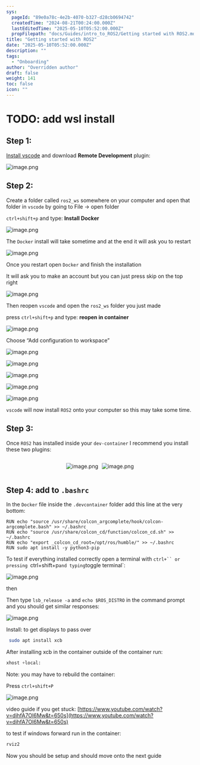```yaml
---
sys:
  pageId: "89e0a78c-4e2b-4070-b327-d28cb0694742"
  createdTime: "2024-08-21T00:24:00.000Z"
  lastEditedTime: "2025-05-10T05:52:00.000Z"
  propFilepath: "docs/Guides/intro_to_ROS2/Getting started with ROS2.md"
title: "Getting started with ROS2"
date: "2025-05-10T05:52:00.000Z"
description: ""
tags:
  - "Onboarding"
author: "Overridden author"
draft: false
weight: 141
toc: false
icon: ""
---
```


# TODO: add wsl install

## Step 1:

[Install vscode](https://code.visualstudio.com/download) and download **Remote Development** plugin:

![image.png](https://prod-files-secure.s3.us-west-2.amazonaws.com/d518164a-d88e-44d1-a4ee-3adb3bd8bce0/efb52993-1881-4a40-b95e-6f020334f022/image.png?X-Amz-Algorithm=AWS4-HMAC-SHA256&X-Amz-Content-Sha256=UNSIGNED-PAYLOAD&X-Amz-Credential=ASIAZI2LB466RFCP3NVB%2F20250703%2Fus-west-2%2Fs3%2Faws4_request&X-Amz-Date=20250703T110821Z&X-Amz-Expires=3600&X-Amz-Security-Token=IQoJb3JpZ2luX2VjEAsaCXVzLXdlc3QtMiJGMEQCIEB9PZiQuEw1CZ%2BSeICIE4v%2BI2EfJrQ33ccwtvTFKnnbAiASrR6G1MB7v0MIBaL5meMasejVTOhRtnYAjboN0yV%2FdCr%2FAwgUEAAaDDYzNzQyMzE4MzgwNSIMFSjhTcjZEA6ERjRDKtwDVSfZoXFkSHw4lvmBYlyN26bs5Q2OpFSBILV%2BYQtOB5y4j20vYUNPbLaXmn288seQuB0H8SID2xMBAj73GqywH9cHtCYkW99QG%2BU6HJJo7JYRkK4HegUBRItv6bzNejPKQ4GkC4dM%2FIIUiS3OGm3X5UkAO03MSMS35S4re0pDN6ORGrBce5%2BUH1vQArf88ZNn470G7pMkggHprNTZm9tyJAPLXc5ACPd7i0vt17cxaTl4Oqj24oHAtMwESK0fvr43PMx0gGPu1tA1cN%2Bq5MzayXnJ14XrcpEmYRrcwm6qFmBGgYwNwWMcNqvGkWXcaSE2UCPm6i5U0k0govh80woSV88CPP%2Bn4cpTyrctWkOkhCwng73nuPB%2B0QgkYoUkwxm5f0jFEqCcdej9CTAC9TrbHrbA7WyjBOj%2FtrHKI3z%2Bq5QumGpJMwEo%2FS07qk0tqAkAHEAcpgvs8VkLvH7gaQwXtknv%2BiUJyf3OTLfXZH4BF5NtqAW90exeVneoVXffUpp2sHfDi86f2q6pAiPypwb9CCMpIroXsB5Vz%2FjZwtjHBd89kc9gzBMGgr7Vid1RUF%2B2v1hiE4AieEXBRiEHlv22FR6MzfkpQypaqCm8QmGNlyGbgIurOIttl4wIIpswq7eZwwY6pgEsOE9Wmb9hhG267qyiEckgNyOa%2F9Yuw%2FBiN%2F%2FVjIPvmIxYiN%2B3UhO%2B29wtjZkvRY93x%2F%2FQGwp3r3Okgthq8yTG8%2Fw1NI06eU2phuKb1z%2BwM7XNCvHIlRT1EX9OFjIMc1c2NsS6rZoYTG%2BKS9WrAfJGs4gLm20P0YUV89EGABomjUhwd19ot3oj5oL0GMqg2wm9iW52LYeT9i%2BjDq4bAc7IbtUr5wgB&X-Amz-Signature=dd6e0621e41cd8747806e1650d2c5dd9c65c5f80451dd12d2df6cdea86b65c96&X-Amz-SignedHeaders=host&x-amz-checksum-mode=ENABLED&x-id=GetObject)

## Step 2:

Create a folder called `ros2_ws` somewhere on your computer and open that folder in `vscode` by going to File → open folder 

`ctrl+shift+p` and type: **Install Docker**

![image.png](https://prod-files-secure.s3.us-west-2.amazonaws.com/d518164a-d88e-44d1-a4ee-3adb3bd8bce0/2269dc0e-1cd5-47ff-bceb-c04ad9b2eab0/image.png?X-Amz-Algorithm=AWS4-HMAC-SHA256&X-Amz-Content-Sha256=UNSIGNED-PAYLOAD&X-Amz-Credential=ASIAZI2LB466RFCP3NVB%2F20250703%2Fus-west-2%2Fs3%2Faws4_request&X-Amz-Date=20250703T110821Z&X-Amz-Expires=3600&X-Amz-Security-Token=IQoJb3JpZ2luX2VjEAsaCXVzLXdlc3QtMiJGMEQCIEB9PZiQuEw1CZ%2BSeICIE4v%2BI2EfJrQ33ccwtvTFKnnbAiASrR6G1MB7v0MIBaL5meMasejVTOhRtnYAjboN0yV%2FdCr%2FAwgUEAAaDDYzNzQyMzE4MzgwNSIMFSjhTcjZEA6ERjRDKtwDVSfZoXFkSHw4lvmBYlyN26bs5Q2OpFSBILV%2BYQtOB5y4j20vYUNPbLaXmn288seQuB0H8SID2xMBAj73GqywH9cHtCYkW99QG%2BU6HJJo7JYRkK4HegUBRItv6bzNejPKQ4GkC4dM%2FIIUiS3OGm3X5UkAO03MSMS35S4re0pDN6ORGrBce5%2BUH1vQArf88ZNn470G7pMkggHprNTZm9tyJAPLXc5ACPd7i0vt17cxaTl4Oqj24oHAtMwESK0fvr43PMx0gGPu1tA1cN%2Bq5MzayXnJ14XrcpEmYRrcwm6qFmBGgYwNwWMcNqvGkWXcaSE2UCPm6i5U0k0govh80woSV88CPP%2Bn4cpTyrctWkOkhCwng73nuPB%2B0QgkYoUkwxm5f0jFEqCcdej9CTAC9TrbHrbA7WyjBOj%2FtrHKI3z%2Bq5QumGpJMwEo%2FS07qk0tqAkAHEAcpgvs8VkLvH7gaQwXtknv%2BiUJyf3OTLfXZH4BF5NtqAW90exeVneoVXffUpp2sHfDi86f2q6pAiPypwb9CCMpIroXsB5Vz%2FjZwtjHBd89kc9gzBMGgr7Vid1RUF%2B2v1hiE4AieEXBRiEHlv22FR6MzfkpQypaqCm8QmGNlyGbgIurOIttl4wIIpswq7eZwwY6pgEsOE9Wmb9hhG267qyiEckgNyOa%2F9Yuw%2FBiN%2F%2FVjIPvmIxYiN%2B3UhO%2B29wtjZkvRY93x%2F%2FQGwp3r3Okgthq8yTG8%2Fw1NI06eU2phuKb1z%2BwM7XNCvHIlRT1EX9OFjIMc1c2NsS6rZoYTG%2BKS9WrAfJGs4gLm20P0YUV89EGABomjUhwd19ot3oj5oL0GMqg2wm9iW52LYeT9i%2BjDq4bAc7IbtUr5wgB&X-Amz-Signature=6e3ff6cb75d9daa6e91c17ab35f4434cdd1d60f9eb59901de9925dd1105b0e9e&X-Amz-SignedHeaders=host&x-amz-checksum-mode=ENABLED&x-id=GetObject)

The `Docker` install will take sometime and at the end it will ask you to restart

![image.png](https://prod-files-secure.s3.us-west-2.amazonaws.com/d518164a-d88e-44d1-a4ee-3adb3bd8bce0/ed233f78-be33-4b1f-b89c-9c346c0e961e/image.png?X-Amz-Algorithm=AWS4-HMAC-SHA256&X-Amz-Content-Sha256=UNSIGNED-PAYLOAD&X-Amz-Credential=ASIAZI2LB466RFCP3NVB%2F20250703%2Fus-west-2%2Fs3%2Faws4_request&X-Amz-Date=20250703T110821Z&X-Amz-Expires=3600&X-Amz-Security-Token=IQoJb3JpZ2luX2VjEAsaCXVzLXdlc3QtMiJGMEQCIEB9PZiQuEw1CZ%2BSeICIE4v%2BI2EfJrQ33ccwtvTFKnnbAiASrR6G1MB7v0MIBaL5meMasejVTOhRtnYAjboN0yV%2FdCr%2FAwgUEAAaDDYzNzQyMzE4MzgwNSIMFSjhTcjZEA6ERjRDKtwDVSfZoXFkSHw4lvmBYlyN26bs5Q2OpFSBILV%2BYQtOB5y4j20vYUNPbLaXmn288seQuB0H8SID2xMBAj73GqywH9cHtCYkW99QG%2BU6HJJo7JYRkK4HegUBRItv6bzNejPKQ4GkC4dM%2FIIUiS3OGm3X5UkAO03MSMS35S4re0pDN6ORGrBce5%2BUH1vQArf88ZNn470G7pMkggHprNTZm9tyJAPLXc5ACPd7i0vt17cxaTl4Oqj24oHAtMwESK0fvr43PMx0gGPu1tA1cN%2Bq5MzayXnJ14XrcpEmYRrcwm6qFmBGgYwNwWMcNqvGkWXcaSE2UCPm6i5U0k0govh80woSV88CPP%2Bn4cpTyrctWkOkhCwng73nuPB%2B0QgkYoUkwxm5f0jFEqCcdej9CTAC9TrbHrbA7WyjBOj%2FtrHKI3z%2Bq5QumGpJMwEo%2FS07qk0tqAkAHEAcpgvs8VkLvH7gaQwXtknv%2BiUJyf3OTLfXZH4BF5NtqAW90exeVneoVXffUpp2sHfDi86f2q6pAiPypwb9CCMpIroXsB5Vz%2FjZwtjHBd89kc9gzBMGgr7Vid1RUF%2B2v1hiE4AieEXBRiEHlv22FR6MzfkpQypaqCm8QmGNlyGbgIurOIttl4wIIpswq7eZwwY6pgEsOE9Wmb9hhG267qyiEckgNyOa%2F9Yuw%2FBiN%2F%2FVjIPvmIxYiN%2B3UhO%2B29wtjZkvRY93x%2F%2FQGwp3r3Okgthq8yTG8%2Fw1NI06eU2phuKb1z%2BwM7XNCvHIlRT1EX9OFjIMc1c2NsS6rZoYTG%2BKS9WrAfJGs4gLm20P0YUV89EGABomjUhwd19ot3oj5oL0GMqg2wm9iW52LYeT9i%2BjDq4bAc7IbtUr5wgB&X-Amz-Signature=05bdf900133ea4b2a57088a10a8c0ff418cd577498f915dc1d7dc9f562a15f3b&X-Amz-SignedHeaders=host&x-amz-checksum-mode=ENABLED&x-id=GetObject)

Once you restart open `Docker` and finish the installation

It will ask you to make an account but you can just press skip on the top right

![image.png](https://prod-files-secure.s3.us-west-2.amazonaws.com/d518164a-d88e-44d1-a4ee-3adb3bd8bce0/21010ad9-1659-4fd9-9f59-9932a09b2a3d/image.png?X-Amz-Algorithm=AWS4-HMAC-SHA256&X-Amz-Content-Sha256=UNSIGNED-PAYLOAD&X-Amz-Credential=ASIAZI2LB466RFCP3NVB%2F20250703%2Fus-west-2%2Fs3%2Faws4_request&X-Amz-Date=20250703T110821Z&X-Amz-Expires=3600&X-Amz-Security-Token=IQoJb3JpZ2luX2VjEAsaCXVzLXdlc3QtMiJGMEQCIEB9PZiQuEw1CZ%2BSeICIE4v%2BI2EfJrQ33ccwtvTFKnnbAiASrR6G1MB7v0MIBaL5meMasejVTOhRtnYAjboN0yV%2FdCr%2FAwgUEAAaDDYzNzQyMzE4MzgwNSIMFSjhTcjZEA6ERjRDKtwDVSfZoXFkSHw4lvmBYlyN26bs5Q2OpFSBILV%2BYQtOB5y4j20vYUNPbLaXmn288seQuB0H8SID2xMBAj73GqywH9cHtCYkW99QG%2BU6HJJo7JYRkK4HegUBRItv6bzNejPKQ4GkC4dM%2FIIUiS3OGm3X5UkAO03MSMS35S4re0pDN6ORGrBce5%2BUH1vQArf88ZNn470G7pMkggHprNTZm9tyJAPLXc5ACPd7i0vt17cxaTl4Oqj24oHAtMwESK0fvr43PMx0gGPu1tA1cN%2Bq5MzayXnJ14XrcpEmYRrcwm6qFmBGgYwNwWMcNqvGkWXcaSE2UCPm6i5U0k0govh80woSV88CPP%2Bn4cpTyrctWkOkhCwng73nuPB%2B0QgkYoUkwxm5f0jFEqCcdej9CTAC9TrbHrbA7WyjBOj%2FtrHKI3z%2Bq5QumGpJMwEo%2FS07qk0tqAkAHEAcpgvs8VkLvH7gaQwXtknv%2BiUJyf3OTLfXZH4BF5NtqAW90exeVneoVXffUpp2sHfDi86f2q6pAiPypwb9CCMpIroXsB5Vz%2FjZwtjHBd89kc9gzBMGgr7Vid1RUF%2B2v1hiE4AieEXBRiEHlv22FR6MzfkpQypaqCm8QmGNlyGbgIurOIttl4wIIpswq7eZwwY6pgEsOE9Wmb9hhG267qyiEckgNyOa%2F9Yuw%2FBiN%2F%2FVjIPvmIxYiN%2B3UhO%2B29wtjZkvRY93x%2F%2FQGwp3r3Okgthq8yTG8%2Fw1NI06eU2phuKb1z%2BwM7XNCvHIlRT1EX9OFjIMc1c2NsS6rZoYTG%2BKS9WrAfJGs4gLm20P0YUV89EGABomjUhwd19ot3oj5oL0GMqg2wm9iW52LYeT9i%2BjDq4bAc7IbtUr5wgB&X-Amz-Signature=7818293eb00307656d1f5f6ae089b17f0d9444f96c781a7e0d0e467eaf1553f9&X-Amz-SignedHeaders=host&x-amz-checksum-mode=ENABLED&x-id=GetObject)

Then reopen `vscode` and open the `ros2_ws` folder you just made

press `ctrl+shift+p` and type: **reopen in container**

![image.png](https://prod-files-secure.s3.us-west-2.amazonaws.com/d518164a-d88e-44d1-a4ee-3adb3bd8bce0/4e93b8c2-41ad-488c-8095-c74205196118/image.png?X-Amz-Algorithm=AWS4-HMAC-SHA256&X-Amz-Content-Sha256=UNSIGNED-PAYLOAD&X-Amz-Credential=ASIAZI2LB466RFCP3NVB%2F20250703%2Fus-west-2%2Fs3%2Faws4_request&X-Amz-Date=20250703T110821Z&X-Amz-Expires=3600&X-Amz-Security-Token=IQoJb3JpZ2luX2VjEAsaCXVzLXdlc3QtMiJGMEQCIEB9PZiQuEw1CZ%2BSeICIE4v%2BI2EfJrQ33ccwtvTFKnnbAiASrR6G1MB7v0MIBaL5meMasejVTOhRtnYAjboN0yV%2FdCr%2FAwgUEAAaDDYzNzQyMzE4MzgwNSIMFSjhTcjZEA6ERjRDKtwDVSfZoXFkSHw4lvmBYlyN26bs5Q2OpFSBILV%2BYQtOB5y4j20vYUNPbLaXmn288seQuB0H8SID2xMBAj73GqywH9cHtCYkW99QG%2BU6HJJo7JYRkK4HegUBRItv6bzNejPKQ4GkC4dM%2FIIUiS3OGm3X5UkAO03MSMS35S4re0pDN6ORGrBce5%2BUH1vQArf88ZNn470G7pMkggHprNTZm9tyJAPLXc5ACPd7i0vt17cxaTl4Oqj24oHAtMwESK0fvr43PMx0gGPu1tA1cN%2Bq5MzayXnJ14XrcpEmYRrcwm6qFmBGgYwNwWMcNqvGkWXcaSE2UCPm6i5U0k0govh80woSV88CPP%2Bn4cpTyrctWkOkhCwng73nuPB%2B0QgkYoUkwxm5f0jFEqCcdej9CTAC9TrbHrbA7WyjBOj%2FtrHKI3z%2Bq5QumGpJMwEo%2FS07qk0tqAkAHEAcpgvs8VkLvH7gaQwXtknv%2BiUJyf3OTLfXZH4BF5NtqAW90exeVneoVXffUpp2sHfDi86f2q6pAiPypwb9CCMpIroXsB5Vz%2FjZwtjHBd89kc9gzBMGgr7Vid1RUF%2B2v1hiE4AieEXBRiEHlv22FR6MzfkpQypaqCm8QmGNlyGbgIurOIttl4wIIpswq7eZwwY6pgEsOE9Wmb9hhG267qyiEckgNyOa%2F9Yuw%2FBiN%2F%2FVjIPvmIxYiN%2B3UhO%2B29wtjZkvRY93x%2F%2FQGwp3r3Okgthq8yTG8%2Fw1NI06eU2phuKb1z%2BwM7XNCvHIlRT1EX9OFjIMc1c2NsS6rZoYTG%2BKS9WrAfJGs4gLm20P0YUV89EGABomjUhwd19ot3oj5oL0GMqg2wm9iW52LYeT9i%2BjDq4bAc7IbtUr5wgB&X-Amz-Signature=1aa68c8d0ec786daf8d4a34c73b985b3c934d999c8b521ad8c12fb90b29c37f4&X-Amz-SignedHeaders=host&x-amz-checksum-mode=ENABLED&x-id=GetObject)

Choose “Add configuration to workspace”

![image.png](https://prod-files-secure.s3.us-west-2.amazonaws.com/d518164a-d88e-44d1-a4ee-3adb3bd8bce0/9560b282-5060-4989-ba37-97e7b2c22476/image.png?X-Amz-Algorithm=AWS4-HMAC-SHA256&X-Amz-Content-Sha256=UNSIGNED-PAYLOAD&X-Amz-Credential=ASIAZI2LB466RFCP3NVB%2F20250703%2Fus-west-2%2Fs3%2Faws4_request&X-Amz-Date=20250703T110821Z&X-Amz-Expires=3600&X-Amz-Security-Token=IQoJb3JpZ2luX2VjEAsaCXVzLXdlc3QtMiJGMEQCIEB9PZiQuEw1CZ%2BSeICIE4v%2BI2EfJrQ33ccwtvTFKnnbAiASrR6G1MB7v0MIBaL5meMasejVTOhRtnYAjboN0yV%2FdCr%2FAwgUEAAaDDYzNzQyMzE4MzgwNSIMFSjhTcjZEA6ERjRDKtwDVSfZoXFkSHw4lvmBYlyN26bs5Q2OpFSBILV%2BYQtOB5y4j20vYUNPbLaXmn288seQuB0H8SID2xMBAj73GqywH9cHtCYkW99QG%2BU6HJJo7JYRkK4HegUBRItv6bzNejPKQ4GkC4dM%2FIIUiS3OGm3X5UkAO03MSMS35S4re0pDN6ORGrBce5%2BUH1vQArf88ZNn470G7pMkggHprNTZm9tyJAPLXc5ACPd7i0vt17cxaTl4Oqj24oHAtMwESK0fvr43PMx0gGPu1tA1cN%2Bq5MzayXnJ14XrcpEmYRrcwm6qFmBGgYwNwWMcNqvGkWXcaSE2UCPm6i5U0k0govh80woSV88CPP%2Bn4cpTyrctWkOkhCwng73nuPB%2B0QgkYoUkwxm5f0jFEqCcdej9CTAC9TrbHrbA7WyjBOj%2FtrHKI3z%2Bq5QumGpJMwEo%2FS07qk0tqAkAHEAcpgvs8VkLvH7gaQwXtknv%2BiUJyf3OTLfXZH4BF5NtqAW90exeVneoVXffUpp2sHfDi86f2q6pAiPypwb9CCMpIroXsB5Vz%2FjZwtjHBd89kc9gzBMGgr7Vid1RUF%2B2v1hiE4AieEXBRiEHlv22FR6MzfkpQypaqCm8QmGNlyGbgIurOIttl4wIIpswq7eZwwY6pgEsOE9Wmb9hhG267qyiEckgNyOa%2F9Yuw%2FBiN%2F%2FVjIPvmIxYiN%2B3UhO%2B29wtjZkvRY93x%2F%2FQGwp3r3Okgthq8yTG8%2Fw1NI06eU2phuKb1z%2BwM7XNCvHIlRT1EX9OFjIMc1c2NsS6rZoYTG%2BKS9WrAfJGs4gLm20P0YUV89EGABomjUhwd19ot3oj5oL0GMqg2wm9iW52LYeT9i%2BjDq4bAc7IbtUr5wgB&X-Amz-Signature=7f096fe2f711fc9b006cc4c5df08545dc1ff95ea29c1f89bc144651ce71f8c96&X-Amz-SignedHeaders=host&x-amz-checksum-mode=ENABLED&x-id=GetObject)

![image.png](https://prod-files-secure.s3.us-west-2.amazonaws.com/d518164a-d88e-44d1-a4ee-3adb3bd8bce0/2ee63f81-886b-48e8-a553-dc6e5eac99e4/image.png?X-Amz-Algorithm=AWS4-HMAC-SHA256&X-Amz-Content-Sha256=UNSIGNED-PAYLOAD&X-Amz-Credential=ASIAZI2LB466RFCP3NVB%2F20250703%2Fus-west-2%2Fs3%2Faws4_request&X-Amz-Date=20250703T110821Z&X-Amz-Expires=3600&X-Amz-Security-Token=IQoJb3JpZ2luX2VjEAsaCXVzLXdlc3QtMiJGMEQCIEB9PZiQuEw1CZ%2BSeICIE4v%2BI2EfJrQ33ccwtvTFKnnbAiASrR6G1MB7v0MIBaL5meMasejVTOhRtnYAjboN0yV%2FdCr%2FAwgUEAAaDDYzNzQyMzE4MzgwNSIMFSjhTcjZEA6ERjRDKtwDVSfZoXFkSHw4lvmBYlyN26bs5Q2OpFSBILV%2BYQtOB5y4j20vYUNPbLaXmn288seQuB0H8SID2xMBAj73GqywH9cHtCYkW99QG%2BU6HJJo7JYRkK4HegUBRItv6bzNejPKQ4GkC4dM%2FIIUiS3OGm3X5UkAO03MSMS35S4re0pDN6ORGrBce5%2BUH1vQArf88ZNn470G7pMkggHprNTZm9tyJAPLXc5ACPd7i0vt17cxaTl4Oqj24oHAtMwESK0fvr43PMx0gGPu1tA1cN%2Bq5MzayXnJ14XrcpEmYRrcwm6qFmBGgYwNwWMcNqvGkWXcaSE2UCPm6i5U0k0govh80woSV88CPP%2Bn4cpTyrctWkOkhCwng73nuPB%2B0QgkYoUkwxm5f0jFEqCcdej9CTAC9TrbHrbA7WyjBOj%2FtrHKI3z%2Bq5QumGpJMwEo%2FS07qk0tqAkAHEAcpgvs8VkLvH7gaQwXtknv%2BiUJyf3OTLfXZH4BF5NtqAW90exeVneoVXffUpp2sHfDi86f2q6pAiPypwb9CCMpIroXsB5Vz%2FjZwtjHBd89kc9gzBMGgr7Vid1RUF%2B2v1hiE4AieEXBRiEHlv22FR6MzfkpQypaqCm8QmGNlyGbgIurOIttl4wIIpswq7eZwwY6pgEsOE9Wmb9hhG267qyiEckgNyOa%2F9Yuw%2FBiN%2F%2FVjIPvmIxYiN%2B3UhO%2B29wtjZkvRY93x%2F%2FQGwp3r3Okgthq8yTG8%2Fw1NI06eU2phuKb1z%2BwM7XNCvHIlRT1EX9OFjIMc1c2NsS6rZoYTG%2BKS9WrAfJGs4gLm20P0YUV89EGABomjUhwd19ot3oj5oL0GMqg2wm9iW52LYeT9i%2BjDq4bAc7IbtUr5wgB&X-Amz-Signature=d715c6fc6e600bc5a9aaf58e7a553870c410544eeacf4395eb68b4f76f4ab151&X-Amz-SignedHeaders=host&x-amz-checksum-mode=ENABLED&x-id=GetObject)

![image.png](https://prod-files-secure.s3.us-west-2.amazonaws.com/d518164a-d88e-44d1-a4ee-3adb3bd8bce0/ae1580b2-b048-407e-aed9-b584224a7a04/image.png?X-Amz-Algorithm=AWS4-HMAC-SHA256&X-Amz-Content-Sha256=UNSIGNED-PAYLOAD&X-Amz-Credential=ASIAZI2LB466RFCP3NVB%2F20250703%2Fus-west-2%2Fs3%2Faws4_request&X-Amz-Date=20250703T110821Z&X-Amz-Expires=3600&X-Amz-Security-Token=IQoJb3JpZ2luX2VjEAsaCXVzLXdlc3QtMiJGMEQCIEB9PZiQuEw1CZ%2BSeICIE4v%2BI2EfJrQ33ccwtvTFKnnbAiASrR6G1MB7v0MIBaL5meMasejVTOhRtnYAjboN0yV%2FdCr%2FAwgUEAAaDDYzNzQyMzE4MzgwNSIMFSjhTcjZEA6ERjRDKtwDVSfZoXFkSHw4lvmBYlyN26bs5Q2OpFSBILV%2BYQtOB5y4j20vYUNPbLaXmn288seQuB0H8SID2xMBAj73GqywH9cHtCYkW99QG%2BU6HJJo7JYRkK4HegUBRItv6bzNejPKQ4GkC4dM%2FIIUiS3OGm3X5UkAO03MSMS35S4re0pDN6ORGrBce5%2BUH1vQArf88ZNn470G7pMkggHprNTZm9tyJAPLXc5ACPd7i0vt17cxaTl4Oqj24oHAtMwESK0fvr43PMx0gGPu1tA1cN%2Bq5MzayXnJ14XrcpEmYRrcwm6qFmBGgYwNwWMcNqvGkWXcaSE2UCPm6i5U0k0govh80woSV88CPP%2Bn4cpTyrctWkOkhCwng73nuPB%2B0QgkYoUkwxm5f0jFEqCcdej9CTAC9TrbHrbA7WyjBOj%2FtrHKI3z%2Bq5QumGpJMwEo%2FS07qk0tqAkAHEAcpgvs8VkLvH7gaQwXtknv%2BiUJyf3OTLfXZH4BF5NtqAW90exeVneoVXffUpp2sHfDi86f2q6pAiPypwb9CCMpIroXsB5Vz%2FjZwtjHBd89kc9gzBMGgr7Vid1RUF%2B2v1hiE4AieEXBRiEHlv22FR6MzfkpQypaqCm8QmGNlyGbgIurOIttl4wIIpswq7eZwwY6pgEsOE9Wmb9hhG267qyiEckgNyOa%2F9Yuw%2FBiN%2F%2FVjIPvmIxYiN%2B3UhO%2B29wtjZkvRY93x%2F%2FQGwp3r3Okgthq8yTG8%2Fw1NI06eU2phuKb1z%2BwM7XNCvHIlRT1EX9OFjIMc1c2NsS6rZoYTG%2BKS9WrAfJGs4gLm20P0YUV89EGABomjUhwd19ot3oj5oL0GMqg2wm9iW52LYeT9i%2BjDq4bAc7IbtUr5wgB&X-Amz-Signature=b914116b52959926b29fb81b33a60bc7cb749362708ec8078d32bc63e17e2d97&X-Amz-SignedHeaders=host&x-amz-checksum-mode=ENABLED&x-id=GetObject)

![image.png](https://prod-files-secure.s3.us-west-2.amazonaws.com/d518164a-d88e-44d1-a4ee-3adb3bd8bce0/53255b28-f75e-430f-b9e3-c0ac8577e42b/image.png?X-Amz-Algorithm=AWS4-HMAC-SHA256&X-Amz-Content-Sha256=UNSIGNED-PAYLOAD&X-Amz-Credential=ASIAZI2LB466RFCP3NVB%2F20250703%2Fus-west-2%2Fs3%2Faws4_request&X-Amz-Date=20250703T110821Z&X-Amz-Expires=3600&X-Amz-Security-Token=IQoJb3JpZ2luX2VjEAsaCXVzLXdlc3QtMiJGMEQCIEB9PZiQuEw1CZ%2BSeICIE4v%2BI2EfJrQ33ccwtvTFKnnbAiASrR6G1MB7v0MIBaL5meMasejVTOhRtnYAjboN0yV%2FdCr%2FAwgUEAAaDDYzNzQyMzE4MzgwNSIMFSjhTcjZEA6ERjRDKtwDVSfZoXFkSHw4lvmBYlyN26bs5Q2OpFSBILV%2BYQtOB5y4j20vYUNPbLaXmn288seQuB0H8SID2xMBAj73GqywH9cHtCYkW99QG%2BU6HJJo7JYRkK4HegUBRItv6bzNejPKQ4GkC4dM%2FIIUiS3OGm3X5UkAO03MSMS35S4re0pDN6ORGrBce5%2BUH1vQArf88ZNn470G7pMkggHprNTZm9tyJAPLXc5ACPd7i0vt17cxaTl4Oqj24oHAtMwESK0fvr43PMx0gGPu1tA1cN%2Bq5MzayXnJ14XrcpEmYRrcwm6qFmBGgYwNwWMcNqvGkWXcaSE2UCPm6i5U0k0govh80woSV88CPP%2Bn4cpTyrctWkOkhCwng73nuPB%2B0QgkYoUkwxm5f0jFEqCcdej9CTAC9TrbHrbA7WyjBOj%2FtrHKI3z%2Bq5QumGpJMwEo%2FS07qk0tqAkAHEAcpgvs8VkLvH7gaQwXtknv%2BiUJyf3OTLfXZH4BF5NtqAW90exeVneoVXffUpp2sHfDi86f2q6pAiPypwb9CCMpIroXsB5Vz%2FjZwtjHBd89kc9gzBMGgr7Vid1RUF%2B2v1hiE4AieEXBRiEHlv22FR6MzfkpQypaqCm8QmGNlyGbgIurOIttl4wIIpswq7eZwwY6pgEsOE9Wmb9hhG267qyiEckgNyOa%2F9Yuw%2FBiN%2F%2FVjIPvmIxYiN%2B3UhO%2B29wtjZkvRY93x%2F%2FQGwp3r3Okgthq8yTG8%2Fw1NI06eU2phuKb1z%2BwM7XNCvHIlRT1EX9OFjIMc1c2NsS6rZoYTG%2BKS9WrAfJGs4gLm20P0YUV89EGABomjUhwd19ot3oj5oL0GMqg2wm9iW52LYeT9i%2BjDq4bAc7IbtUr5wgB&X-Amz-Signature=68df8de1352b79c499e23cd1b594dd305ac1d0e341c3edbe266188a3df7ec23d&X-Amz-SignedHeaders=host&x-amz-checksum-mode=ENABLED&x-id=GetObject)

![image.png](https://prod-files-secure.s3.us-west-2.amazonaws.com/d518164a-d88e-44d1-a4ee-3adb3bd8bce0/7c562767-5af9-4ffb-97d1-327bcdf4ee00/image.png?X-Amz-Algorithm=AWS4-HMAC-SHA256&X-Amz-Content-Sha256=UNSIGNED-PAYLOAD&X-Amz-Credential=ASIAZI2LB466RFCP3NVB%2F20250703%2Fus-west-2%2Fs3%2Faws4_request&X-Amz-Date=20250703T110821Z&X-Amz-Expires=3600&X-Amz-Security-Token=IQoJb3JpZ2luX2VjEAsaCXVzLXdlc3QtMiJGMEQCIEB9PZiQuEw1CZ%2BSeICIE4v%2BI2EfJrQ33ccwtvTFKnnbAiASrR6G1MB7v0MIBaL5meMasejVTOhRtnYAjboN0yV%2FdCr%2FAwgUEAAaDDYzNzQyMzE4MzgwNSIMFSjhTcjZEA6ERjRDKtwDVSfZoXFkSHw4lvmBYlyN26bs5Q2OpFSBILV%2BYQtOB5y4j20vYUNPbLaXmn288seQuB0H8SID2xMBAj73GqywH9cHtCYkW99QG%2BU6HJJo7JYRkK4HegUBRItv6bzNejPKQ4GkC4dM%2FIIUiS3OGm3X5UkAO03MSMS35S4re0pDN6ORGrBce5%2BUH1vQArf88ZNn470G7pMkggHprNTZm9tyJAPLXc5ACPd7i0vt17cxaTl4Oqj24oHAtMwESK0fvr43PMx0gGPu1tA1cN%2Bq5MzayXnJ14XrcpEmYRrcwm6qFmBGgYwNwWMcNqvGkWXcaSE2UCPm6i5U0k0govh80woSV88CPP%2Bn4cpTyrctWkOkhCwng73nuPB%2B0QgkYoUkwxm5f0jFEqCcdej9CTAC9TrbHrbA7WyjBOj%2FtrHKI3z%2Bq5QumGpJMwEo%2FS07qk0tqAkAHEAcpgvs8VkLvH7gaQwXtknv%2BiUJyf3OTLfXZH4BF5NtqAW90exeVneoVXffUpp2sHfDi86f2q6pAiPypwb9CCMpIroXsB5Vz%2FjZwtjHBd89kc9gzBMGgr7Vid1RUF%2B2v1hiE4AieEXBRiEHlv22FR6MzfkpQypaqCm8QmGNlyGbgIurOIttl4wIIpswq7eZwwY6pgEsOE9Wmb9hhG267qyiEckgNyOa%2F9Yuw%2FBiN%2F%2FVjIPvmIxYiN%2B3UhO%2B29wtjZkvRY93x%2F%2FQGwp3r3Okgthq8yTG8%2Fw1NI06eU2phuKb1z%2BwM7XNCvHIlRT1EX9OFjIMc1c2NsS6rZoYTG%2BKS9WrAfJGs4gLm20P0YUV89EGABomjUhwd19ot3oj5oL0GMqg2wm9iW52LYeT9i%2BjDq4bAc7IbtUr5wgB&X-Amz-Signature=fa95f29457ab93305a1750ef5fff78178a4a8234e495eb1c0539f305d3bb5a19&X-Amz-SignedHeaders=host&x-amz-checksum-mode=ENABLED&x-id=GetObject)

`vscode` will now install `ROS2` onto your computer so this may take some time.

## Step 3:

Once `ROS2` has installed inside your `dev-container` I recommend you install these two plugins:

<div style="display: flex;flex-direction: row; column-gap:10px; max-width: 630px;justify-content: center;">
<div>

![image.png](https://prod-files-secure.s3.us-west-2.amazonaws.com/d518164a-d88e-44d1-a4ee-3adb3bd8bce0/3fc3d550-5a54-4ba1-ba6b-faa01cdb7369/image.png?X-Amz-Algorithm=AWS4-HMAC-SHA256&X-Amz-Content-Sha256=UNSIGNED-PAYLOAD&X-Amz-Credential=ASIAZI2LB466Q5J2VG7J%2F20250703%2Fus-west-2%2Fs3%2Faws4_request&X-Amz-Date=20250703T110824Z&X-Amz-Expires=3600&X-Amz-Security-Token=IQoJb3JpZ2luX2VjEAsaCXVzLXdlc3QtMiJHMEUCICpDfHNo%2B9pr5Hp94PPFPqtSutMaxK8dD3ASofZQPM3jAiEA0TRvq7XUlcKqeM%2B8QCwnp0yg27g1Ow7bqGi884mHN6Iq%2FwMIExAAGgw2Mzc0MjMxODM4MDUiDGPFsUqN5gGN7%2BVKaSrcA77jh0dNJX47%2FMJcELZ%2BORQLp2dmvql%2FlO%2BsNiV%2BOursJ4KZJXVrB%2FHpFer17y8EKQsu7nasw1c0Sad9t%2BfngGluXWmHcF02b5p4c894UndIdDVYEjztXxqfeUW9nku0qWG52zyzTcwtskyXaQF0PLwfHOVxct0gxbFFSSpYU2P0iPpbxyVV1G0t4%2FGNGv2vXHCiL%2Feno0kqPncLfm4chyxI9yKZvMMAS100FqKTNEOUFipBeuaGa%2FNFwCmH98CdCHqaCJipHqixsI4Q9KVERRMBzHrajwuMvhINx5ef1W1VaXz9qJ1tQawcGRWhEwdoLyzi8qaeWTOriJ3PmL9jWMsUbaoOs%2BVK3CRNVY%2BTjRU66KuTt3d7Br6%2BKNLuY42LszC4dWBWnKSnhz9ev6BMzv6vGoQOXpl%2FTDG6qX9FQgLtRvg43964StqYa6G6TErO5HsNjmLBSaZheGX%2FZKpbWTrKLR025PDv5cPJprc82DmGh9rTKzEBu3%2Fbsrb49OoNwsset7XbVq3X76oYRPx6opdvv5UKdxMi7QuT4nX7TgziLCbBtXRKxYm7oNF8dZM3E8Akpql2hH3G0Z32ZH0uoxIWkVQOq158wRn0G9A5zJVsQQ4crUCmU5Rd76SdMP23mcMGOqUBb6jm6AdytKkbRslbnPrXEMFBExQ7Ui62qI50Mr2Ps%2B1YQ0jMxGwiQ0R4k8olNsfHPOD%2Fc%2FroLSPI9gSNseU6kRmHMXIVYvPnLu6ywBzSU%2BuIMeycgHr4Kko55E8iggwDwv%2FwBH0eVKb36Po%2Fn%2F2tHs7KXQLnnpH2mGOr9iHs4Njr3kcuMgQpzAVTl%2B%2BoOAEB%2FBfTEmuaowlA%2BTdNMFzbpxO4cmAf&X-Amz-Signature=9375bf7296ce1d0b55d20f77f0238f01a8bf933654f17169fca90c8e9e5a387b&X-Amz-SignedHeaders=host&x-amz-checksum-mode=ENABLED&x-id=GetObject)

</div>
<div>

![image.png](https://prod-files-secure.s3.us-west-2.amazonaws.com/d518164a-d88e-44d1-a4ee-3adb3bd8bce0/d994cc66-13c2-4093-a5a3-f84cf4601a82/image.png?X-Amz-Algorithm=AWS4-HMAC-SHA256&X-Amz-Content-Sha256=UNSIGNED-PAYLOAD&X-Amz-Credential=ASIAZI2LB4662PSSDWAN%2F20250703%2Fus-west-2%2Fs3%2Faws4_request&X-Amz-Date=20250703T110825Z&X-Amz-Expires=3600&X-Amz-Security-Token=IQoJb3JpZ2luX2VjEAsaCXVzLXdlc3QtMiJIMEYCIQCY8CJ8inTKX%2FrWnmGr90skR7nG2Jue%2BLhpLNmSv3LxUwIhANkvlxDb5A5S2ee5mZVmgLBkypG7Yqoza0qtVpuOit41Kv8DCBQQABoMNjM3NDIzMTgzODA1IgyGzifXoqv9DY6L3EQq3APRASJg9Ol3lE06kvB%2BwPXOXgeblm4WFiA7O0XNw9aN7wCNakrj3F0XgN4bAqDUysIjp%2FD220ulRd4wnKvsOdCEA0OXyfpTOObwyTmOGrdP%2FI5wdHea32wyZw2xBoo%2F8REQ8xaNBi405dNv%2B%2FBKhD1um%2F121acEU51qTsQ0J%2BUjxQ%2B5AOXnK0nEslc253Ax4Be45wj6MIft%2Fp49TbOYU1rpNfH9Gm7Ywno6%2BzUajV1xxCrTik1OKKjVBVl3iR4ELNClVIXdW%2FytJepWAA%2BP6AORipIHLj6mnGk8zvJa9Cyz2C%2FmPGsL0%2FKO1Ozy%2BmqV4Rc672jMKNMdJTw0X99Qne6UGJgpxL5UA%2B%2Fs9MJyOVf06qsh%2BmqwLCewVbgporQVXrDHI4xRFEzLyGkx6a8QWUhfJu%2F2WNRWlnK%2BI3LydcSrEO0QBY741qsq7PsgcKuZQNsZ3u0jF9lAqLVYY3jQjehOrtEnDNdOaC8JXlo2tVC9IMu9Mhd0xeEEkH1ePKMuwuyhdzXVtCxWeMBXnX7GMnFcckiEvhm04gcWxC2bvyPPbetDoae0qtBoA2b%2F48VyEvpUa9HRIJzJZ4Q11vrhkwyMq9aSFOczoOtqB4tmlQkjBfI7CoFRB72%2FzU8L6DCXt5nDBjqkAbKl2IibwXCgRlDmQc8UwsafFuVDZh27RJtx%2Bqsly%2FjPxLFzt3Ffakvaceu2Tp5iNvOvGIU1sDbWPi1fd7582d20MXJWzh0a8G5HSE%2BNroP%2BRu318zgiespICgQBpGMacQKfnaJ2lgaUcTJNEdaPhxhL43qlWr1kGnBAO52fMbbWZiAGmc9EFp8FJGwuwABvIC6FtfPAPBhbrMF6a5MIuqrEbpeX&X-Amz-Signature=ae9c20d8ef0088556a02127e6b24bc2fe0e014549fe1dfeaab7f65777549e92b&X-Amz-SignedHeaders=host&x-amz-checksum-mode=ENABLED&x-id=GetObject)

</div>
</div>

## Step 4: add to `.bashrc`

In the `Docker` file inside the `.devcontainer` folder add this line at the very bottom: 

```docker
RUN echo "source /usr/share/colcon_argcomplete/hook/colcon-argcomplete.bash" >> ~/.bashrc
RUN echo "source /usr/share/colcon_cd/function/colcon_cd.sh" >> ~/.bashrc
RUN echo "export _colcon_cd_root=/opt/ros/humble/" >> ~/.bashrc
RUN sudo apt install -y python3-pip 
```

To test if everything installed correctly open a terminal with `ctrl+`` or pressing `ctrl+shift+p` and typing `toggle terminal`:

![image.png](https://prod-files-secure.s3.us-west-2.amazonaws.com/d518164a-d88e-44d1-a4ee-3adb3bd8bce0/6a4943d8-b04e-4c02-9a58-775f3384d1a5/image.png?X-Amz-Algorithm=AWS4-HMAC-SHA256&X-Amz-Content-Sha256=UNSIGNED-PAYLOAD&X-Amz-Credential=ASIAZI2LB466RFCP3NVB%2F20250703%2Fus-west-2%2Fs3%2Faws4_request&X-Amz-Date=20250703T110821Z&X-Amz-Expires=3600&X-Amz-Security-Token=IQoJb3JpZ2luX2VjEAsaCXVzLXdlc3QtMiJGMEQCIEB9PZiQuEw1CZ%2BSeICIE4v%2BI2EfJrQ33ccwtvTFKnnbAiASrR6G1MB7v0MIBaL5meMasejVTOhRtnYAjboN0yV%2FdCr%2FAwgUEAAaDDYzNzQyMzE4MzgwNSIMFSjhTcjZEA6ERjRDKtwDVSfZoXFkSHw4lvmBYlyN26bs5Q2OpFSBILV%2BYQtOB5y4j20vYUNPbLaXmn288seQuB0H8SID2xMBAj73GqywH9cHtCYkW99QG%2BU6HJJo7JYRkK4HegUBRItv6bzNejPKQ4GkC4dM%2FIIUiS3OGm3X5UkAO03MSMS35S4re0pDN6ORGrBce5%2BUH1vQArf88ZNn470G7pMkggHprNTZm9tyJAPLXc5ACPd7i0vt17cxaTl4Oqj24oHAtMwESK0fvr43PMx0gGPu1tA1cN%2Bq5MzayXnJ14XrcpEmYRrcwm6qFmBGgYwNwWMcNqvGkWXcaSE2UCPm6i5U0k0govh80woSV88CPP%2Bn4cpTyrctWkOkhCwng73nuPB%2B0QgkYoUkwxm5f0jFEqCcdej9CTAC9TrbHrbA7WyjBOj%2FtrHKI3z%2Bq5QumGpJMwEo%2FS07qk0tqAkAHEAcpgvs8VkLvH7gaQwXtknv%2BiUJyf3OTLfXZH4BF5NtqAW90exeVneoVXffUpp2sHfDi86f2q6pAiPypwb9CCMpIroXsB5Vz%2FjZwtjHBd89kc9gzBMGgr7Vid1RUF%2B2v1hiE4AieEXBRiEHlv22FR6MzfkpQypaqCm8QmGNlyGbgIurOIttl4wIIpswq7eZwwY6pgEsOE9Wmb9hhG267qyiEckgNyOa%2F9Yuw%2FBiN%2F%2FVjIPvmIxYiN%2B3UhO%2B29wtjZkvRY93x%2F%2FQGwp3r3Okgthq8yTG8%2Fw1NI06eU2phuKb1z%2BwM7XNCvHIlRT1EX9OFjIMc1c2NsS6rZoYTG%2BKS9WrAfJGs4gLm20P0YUV89EGABomjUhwd19ot3oj5oL0GMqg2wm9iW52LYeT9i%2BjDq4bAc7IbtUr5wgB&X-Amz-Signature=cd3c8d94b0d9149009559be1a8e23b867d5a8d6b22ebd5d5dd156f276af7b1a1&X-Amz-SignedHeaders=host&x-amz-checksum-mode=ENABLED&x-id=GetObject)

then 

Then type `lsb_release -a` and `echo $ROS_DISTRO` in the command prompt and you should get similar responses:

![image.png](https://prod-files-secure.s3.us-west-2.amazonaws.com/d518164a-d88e-44d1-a4ee-3adb3bd8bce0/3e635dec-a805-4e85-8b9e-d000e5b71a4e/image.png?X-Amz-Algorithm=AWS4-HMAC-SHA256&X-Amz-Content-Sha256=UNSIGNED-PAYLOAD&X-Amz-Credential=ASIAZI2LB466RFCP3NVB%2F20250703%2Fus-west-2%2Fs3%2Faws4_request&X-Amz-Date=20250703T110821Z&X-Amz-Expires=3600&X-Amz-Security-Token=IQoJb3JpZ2luX2VjEAsaCXVzLXdlc3QtMiJGMEQCIEB9PZiQuEw1CZ%2BSeICIE4v%2BI2EfJrQ33ccwtvTFKnnbAiASrR6G1MB7v0MIBaL5meMasejVTOhRtnYAjboN0yV%2FdCr%2FAwgUEAAaDDYzNzQyMzE4MzgwNSIMFSjhTcjZEA6ERjRDKtwDVSfZoXFkSHw4lvmBYlyN26bs5Q2OpFSBILV%2BYQtOB5y4j20vYUNPbLaXmn288seQuB0H8SID2xMBAj73GqywH9cHtCYkW99QG%2BU6HJJo7JYRkK4HegUBRItv6bzNejPKQ4GkC4dM%2FIIUiS3OGm3X5UkAO03MSMS35S4re0pDN6ORGrBce5%2BUH1vQArf88ZNn470G7pMkggHprNTZm9tyJAPLXc5ACPd7i0vt17cxaTl4Oqj24oHAtMwESK0fvr43PMx0gGPu1tA1cN%2Bq5MzayXnJ14XrcpEmYRrcwm6qFmBGgYwNwWMcNqvGkWXcaSE2UCPm6i5U0k0govh80woSV88CPP%2Bn4cpTyrctWkOkhCwng73nuPB%2B0QgkYoUkwxm5f0jFEqCcdej9CTAC9TrbHrbA7WyjBOj%2FtrHKI3z%2Bq5QumGpJMwEo%2FS07qk0tqAkAHEAcpgvs8VkLvH7gaQwXtknv%2BiUJyf3OTLfXZH4BF5NtqAW90exeVneoVXffUpp2sHfDi86f2q6pAiPypwb9CCMpIroXsB5Vz%2FjZwtjHBd89kc9gzBMGgr7Vid1RUF%2B2v1hiE4AieEXBRiEHlv22FR6MzfkpQypaqCm8QmGNlyGbgIurOIttl4wIIpswq7eZwwY6pgEsOE9Wmb9hhG267qyiEckgNyOa%2F9Yuw%2FBiN%2F%2FVjIPvmIxYiN%2B3UhO%2B29wtjZkvRY93x%2F%2FQGwp3r3Okgthq8yTG8%2Fw1NI06eU2phuKb1z%2BwM7XNCvHIlRT1EX9OFjIMc1c2NsS6rZoYTG%2BKS9WrAfJGs4gLm20P0YUV89EGABomjUhwd19ot3oj5oL0GMqg2wm9iW52LYeT9i%2BjDq4bAc7IbtUr5wgB&X-Amz-Signature=962212fa8d4dbe78b831144a293852512945bb7c164d9f9e316cebe64235f44f&X-Amz-SignedHeaders=host&x-amz-checksum-mode=ENABLED&x-id=GetObject)

Install:  to get displays to pass over

```bash
 sudo apt install xcb
```

After installing xcb in the container outside of the container run:

```python
xhost +local:
```

Note: you may have to rebuild the container:

Press `ctrl+shift+P`

![image.png](https://prod-files-secure.s3.us-west-2.amazonaws.com/d518164a-d88e-44d1-a4ee-3adb3bd8bce0/6c2be660-2618-4c38-9c26-53554f7a0b7b/image.png?X-Amz-Algorithm=AWS4-HMAC-SHA256&X-Amz-Content-Sha256=UNSIGNED-PAYLOAD&X-Amz-Credential=ASIAZI2LB466RFCP3NVB%2F20250703%2Fus-west-2%2Fs3%2Faws4_request&X-Amz-Date=20250703T110821Z&X-Amz-Expires=3600&X-Amz-Security-Token=IQoJb3JpZ2luX2VjEAsaCXVzLXdlc3QtMiJGMEQCIEB9PZiQuEw1CZ%2BSeICIE4v%2BI2EfJrQ33ccwtvTFKnnbAiASrR6G1MB7v0MIBaL5meMasejVTOhRtnYAjboN0yV%2FdCr%2FAwgUEAAaDDYzNzQyMzE4MzgwNSIMFSjhTcjZEA6ERjRDKtwDVSfZoXFkSHw4lvmBYlyN26bs5Q2OpFSBILV%2BYQtOB5y4j20vYUNPbLaXmn288seQuB0H8SID2xMBAj73GqywH9cHtCYkW99QG%2BU6HJJo7JYRkK4HegUBRItv6bzNejPKQ4GkC4dM%2FIIUiS3OGm3X5UkAO03MSMS35S4re0pDN6ORGrBce5%2BUH1vQArf88ZNn470G7pMkggHprNTZm9tyJAPLXc5ACPd7i0vt17cxaTl4Oqj24oHAtMwESK0fvr43PMx0gGPu1tA1cN%2Bq5MzayXnJ14XrcpEmYRrcwm6qFmBGgYwNwWMcNqvGkWXcaSE2UCPm6i5U0k0govh80woSV88CPP%2Bn4cpTyrctWkOkhCwng73nuPB%2B0QgkYoUkwxm5f0jFEqCcdej9CTAC9TrbHrbA7WyjBOj%2FtrHKI3z%2Bq5QumGpJMwEo%2FS07qk0tqAkAHEAcpgvs8VkLvH7gaQwXtknv%2BiUJyf3OTLfXZH4BF5NtqAW90exeVneoVXffUpp2sHfDi86f2q6pAiPypwb9CCMpIroXsB5Vz%2FjZwtjHBd89kc9gzBMGgr7Vid1RUF%2B2v1hiE4AieEXBRiEHlv22FR6MzfkpQypaqCm8QmGNlyGbgIurOIttl4wIIpswq7eZwwY6pgEsOE9Wmb9hhG267qyiEckgNyOa%2F9Yuw%2FBiN%2F%2FVjIPvmIxYiN%2B3UhO%2B29wtjZkvRY93x%2F%2FQGwp3r3Okgthq8yTG8%2Fw1NI06eU2phuKb1z%2BwM7XNCvHIlRT1EX9OFjIMc1c2NsS6rZoYTG%2BKS9WrAfJGs4gLm20P0YUV89EGABomjUhwd19ot3oj5oL0GMqg2wm9iW52LYeT9i%2BjDq4bAc7IbtUr5wgB&X-Amz-Signature=51d8038cd8c171e3df2dbb5123f289c0c5f56f3fafa9f7ffe8842dee55209d50&X-Amz-SignedHeaders=host&x-amz-checksum-mode=ENABLED&x-id=GetObject)

video guide if you get stuck: [https://www.youtube.com/watch?v=dihfA7Ol6Mw&t=650s](https://www.youtube.com/watch?v=dihfA7Ol6Mw&t=650s)

to test if windows forward run in the container:

```bash
rviz2
```

Now you should be setup and should move onto the next guide 
